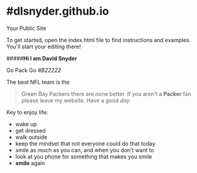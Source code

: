 #dlsnyder.github.io
=====================

Your Public Site

To get started, open the index.html file to find instructions and examples. You'll start your editing there!

#####<b>Hi I am David Snyder</b></li>

Go Pack Go *#B22222*

The best NFL team is the 
>Green Bay Packers 
there are none better.
If you aren't a **Packer** fan please leave my website. Have a good *day*.

Key to enjoy life:
* wake up
* get dressed
* walk outside
* keep the mindset that not everyone could do that today
* smile as much as you can, and when you don't want to
* look at you phone for something that makes you smile
* **smile** again
